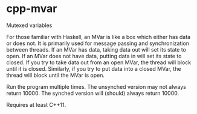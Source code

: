 # cpp-mvar
Mutexed variables

For those familiar with Haskell, an MVar is like a box which either has data
or does not.  It is primarily used for message passing and synchronization between
threads.  If an MVar has data, taking data out will set its state to open.  If an
MVar does not have data, putting data in will set its state to closed.  If you try
to take data out from an open MVar, the thread will block until it is closed.
Similarly, if you try to put data into a closed MVar, the thread will block until
the MVar is open.

Run the program multiple times.  The unsynched version may not always return 10000.
The synched version will (should) always return 10000.

Requires at least C++11.
